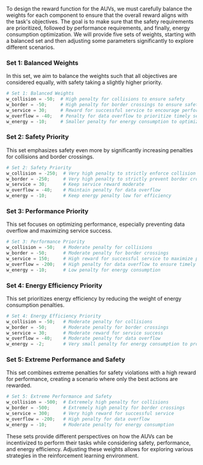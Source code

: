 To design the reward function for the AUVs, we must carefully balance the weights for each component to ensure that the overall reward aligns with the task's objectives. The goal is to make sure that the safety requirements are prioritized, followed by performance requirements, and finally, energy consumption optimization. We will provide five sets of weights, starting with a balanced set and then adjusting some parameters significantly to explore different scenarios.

### Set 1: Balanced Weights
In this set, we aim to balance the weights such that all objectives are considered equally, with safety taking a slightly higher priority.

```python
# Set 1: Balanced Weights
w_collision = -50;  # High penalty for collisions to ensure safety
w_border = -50;     # High penalty for border crossings to ensure safety
w_service = 30;     # Reward for successful service to encourage performance
w_overflow = -40;   # Penalty for data overflow to prioritize timely service
w_energy = -10;     # Smaller penalty for energy consumption to optimize efficiency
```

### Set 2: Safety Priority
This set emphasizes safety even more by significantly increasing penalties for collisions and border crossings.

```python
# Set 2: Safety Priority
w_collision = -250;  # Very high penalty to strictly enforce collision avoidance
w_border = -250;     # Very high penalty to strictly prevent border crossings
w_service = 30;      # Keep service reward moderate
w_overflow = -40;    # Maintain penalty for data overflow
w_energy = -10;      # Keep energy penalty low for efficiency
```

### Set 3: Performance Priority
This set focuses on optimizing performance, especially preventing data overflow and maximizing service success.

```python
# Set 3: Performance Priority
w_collision = -50;   # Moderate penalty for collisions
w_border = -50;      # Moderate penalty for border crossings
w_service = 150;     # High reward for successful service to maximize performance
w_overflow = -200;   # High penalty for data overflow to ensure timely service
w_energy = -10;      # Low penalty for energy consumption
```

### Set 4: Energy Efficiency Priority
This set prioritizes energy efficiency by reducing the weight of energy consumption penalties.

```python
# Set 4: Energy Efficiency Priority
w_collision = -50;   # Moderate penalty for collisions
w_border = -50;      # Moderate penalty for border crossings
w_service = 30;      # Moderate reward for service success
w_overflow = -40;    # Moderate penalty for data overflow
w_energy = -2;       # Very small penalty for energy consumption to promote efficiency
```

### Set 5: Extreme Performance and Safety
This set combines extreme penalties for safety violations with a high reward for performance, creating a scenario where only the best actions are rewarded.

```python
# Set 5: Extreme Performance and Safety
w_collision = -500;  # Extremely high penalty for collisions
w_border = -500;     # Extremely high penalty for border crossings
w_service = 300;     # Very high reward for successful service
w_overflow = -200;   # High penalty for data overflow
w_energy = -10;      # Moderate penalty for energy consumption
```

These sets provide different perspectives on how the AUVs can be incentivized to perform their tasks while considering safety, performance, and energy efficiency. Adjusting these weights allows for exploring various strategies in the reinforcement learning environment.